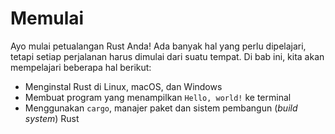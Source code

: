 # Memulai

Ayo mulai petualangan Rust Anda! Ada banyak hal yang perlu dipelajari, tetapi setiap
perjalanan harus dimulai dari suatu tempat. Di bab ini, kita akan mempelajari beberapa hal berikut:

- Menginstal Rust di Linux, macOS, dan Windows
- Membuat program yang menampilkan `Hello, world!` ke terminal
- Menggunakan `cargo`, manajer paket dan sistem pembangun (_build system_) Rust
